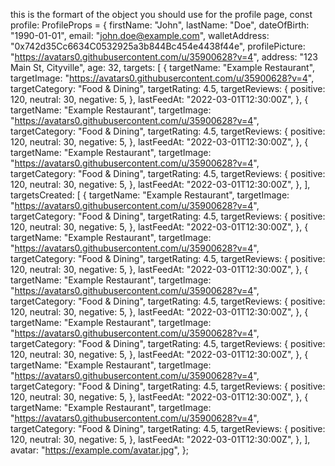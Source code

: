 this is the formart of the object you should use for the profile page,
const profile: ProfileProps = {
firstName: "John",
lastName: "Doe",
dateOfBirth: "1990-01-01",
email: "john.doe@example.com",
walletAddress: "0x742d35Cc6634C0532925a3b844Bc454e4438f44e",
profilePicture: "https://avatars0.githubusercontent.com/u/35900628?v=4",
address: "123 Main St, Cityville",
age: 32,
targets: [
{
targetName: "Example Restaurant",
targetImage: "https://avatars0.githubusercontent.com/u/35900628?v=4",
targetCategory: "Food & Dining",
targetRating: 4.5,
targetReviews: {
positive: 120,
neutral: 30,
negative: 5,
},
lastFeedAt: "2022-03-01T12:30:00Z",
},
{
targetName: "Example Restaurant",
targetImage: "https://avatars0.githubusercontent.com/u/35900628?v=4",
targetCategory: "Food & Dining",
targetRating: 4.5,
targetReviews: {
positive: 120,
neutral: 30,
negative: 5,
},
lastFeedAt: "2022-03-01T12:30:00Z",
},
{
targetName: "Example Restaurant",
targetImage: "https://avatars0.githubusercontent.com/u/35900628?v=4",
targetCategory: "Food & Dining",
targetRating: 4.5,
targetReviews: {
positive: 120,
neutral: 30,
negative: 5,
},
lastFeedAt: "2022-03-01T12:30:00Z",
},
],
targetsCreated: [
{
targetName: "Example Restaurant",
targetImage: "https://avatars0.githubusercontent.com/u/35900628?v=4",
targetCategory: "Food & Dining",
targetRating: 4.5,
targetReviews: {
positive: 120,
neutral: 30,
negative: 5,
},
lastFeedAt: "2022-03-01T12:30:00Z",
},
{
targetName: "Example Restaurant",
targetImage: "https://avatars0.githubusercontent.com/u/35900628?v=4",
targetCategory: "Food & Dining",
targetRating: 4.5,
targetReviews: {
positive: 120,
neutral: 30,
negative: 5,
},
lastFeedAt: "2022-03-01T12:30:00Z",
},
{
targetName: "Example Restaurant",
targetImage: "https://avatars0.githubusercontent.com/u/35900628?v=4",
targetCategory: "Food & Dining",
targetRating: 4.5,
targetReviews: {
positive: 120,
neutral: 30,
negative: 5,
},
lastFeedAt: "2022-03-01T12:30:00Z",
},
{
targetName: "Example Restaurant",
targetImage: "https://avatars0.githubusercontent.com/u/35900628?v=4",
targetCategory: "Food & Dining",
targetRating: 4.5,
targetReviews: {
positive: 120,
neutral: 30,
negative: 5,
},
lastFeedAt: "2022-03-01T12:30:00Z",
},
{
targetName: "Example Restaurant",
targetImage: "https://avatars0.githubusercontent.com/u/35900628?v=4",
targetCategory: "Food & Dining",
targetRating: 4.5,
targetReviews: {
positive: 120,
neutral: 30,
negative: 5,
},
lastFeedAt: "2022-03-01T12:30:00Z",
},
{
targetName: "Example Restaurant",
targetImage: "https://avatars0.githubusercontent.com/u/35900628?v=4",
targetCategory: "Food & Dining",
targetRating: 4.5,
targetReviews: {
positive: 120,
neutral: 30,
negative: 5,
},
lastFeedAt: "2022-03-01T12:30:00Z",
},
],
avatar: "https://example.com/avatar.jpg",
};
